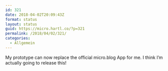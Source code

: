 ```yaml
---
id: 321
date: 2018-04-02T20:09:43Z
format: status
layout: status
guid: https://micro.hartl.co/?p=321
permalink: /2018/04/02/321/
categories:
  - Allgemein
---
```

My prototype can now replace the official micro.blog App for me. I think I’m actually going to release this!